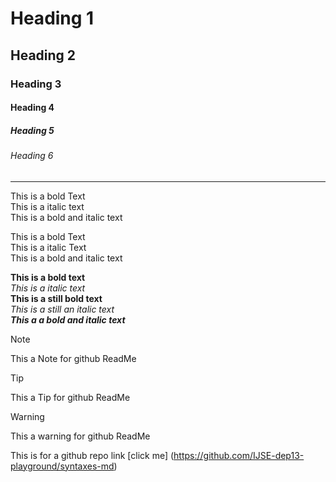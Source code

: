 # Heading 1
## Heading 2
### Heading 3
#### Heading 4
##### Heading 5
###### Heading 6
<hr>
This is a bold Text <br>
This is a italic text <br>
This is a bold and italic text <br>

This is a bold Text \
This is a italic Text \
This is a bold and italic text <br>

**This is a bold text**<br>
*This is a italic text*<br>
__This is a still bold text__<br>
_This is a still an italic text_\
***This a a bold and italic text***

>[!Note]
> This a Note for github ReadMe

>[!Tip]
> This a Tip for github ReadMe

>[!WARNING]
> This a warning for github ReadMe
> 
This is for a github repo link [click me] (https://github.com/IJSE-dep13-playground/syntaxes-md)